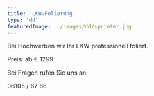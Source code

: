```yaml
---
title: 'LKW-Folierung'
type: 'dd'
featuredImage: ../images/dd/sprinter.jpg
---
```


Bei Hochwerben wir Ihr LKW professionell foliert.

Preis: ab € 1299

Bei Fragen rufen Sie uns an:

06105 / 67 66
